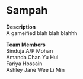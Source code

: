 # Sampah
<p><strong>Description</strong><br>A gameified blah blah blahhh</p>
<p><strong>Team Members</strong><br>Sinduja A/P Mohan<br>Amanda Chan Yu Hui<br>Fariya Hossain<br>Ashley Jane Wee Li Min</p>
